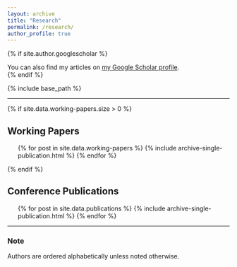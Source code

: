 ```yaml
---
layout: archive
title: "Research"
permalink: /research/
author_profile: true
---
```


{% if site.author.googlescholar %}
  <div class="wordwrap">You can also find my articles on <a href="{{site.author.googlescholar}}">my Google Scholar profile</a>.</div>
{% endif %}

{% include base_path %}

---

{% if site.data.working-papers.size > 0 %}
## Working Papers
<ul>
{% for post in site.data.working-papers %}
  {% include archive-single-publication.html %}
{% endfor %}
</ul>
{% endif %}

<!-- ## Journal Articles -->
<!-- **Under Submission** -->
<!-- <ul>
{% for post in site.data.journal-submissions %}
  {% include archive-single-publication.html %}
{% endfor %}
</ul>
 -->
<!-- **Published** -->
<!-- <ul>
{% for post in site.data.journal %}
  {% include archive-single-publication.html %}
{% endfor %}
</ul> -->

## Conference Publications
<ul>
{% for post in site.data.publications %}
  {% include archive-single-publication.html %}
{% endfor %}
</ul>

---

### Note
Authors are ordered alphabetically unless noted otherwise. 

<!-- ## Unpublished Manuscripts

<ul>
{% for post in site.data.unpublished %}
  {% include archive-single-publication.html %}
{% endfor %}
</ul> -->



